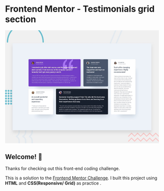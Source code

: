 # Frontend Mentor - Testimonials grid section

![Design preview for the Testimonials grid section coding challenge](./preview.jpg)

## Welcome! 👋

Thanks for checking out this front-end coding challenge.


This is a solution to the [Frontend Mentor Challenge](https://www.frontendmentor.io). 
I built this project using **HTML** and **CSS(Responsive/ Grid)** as practice .
